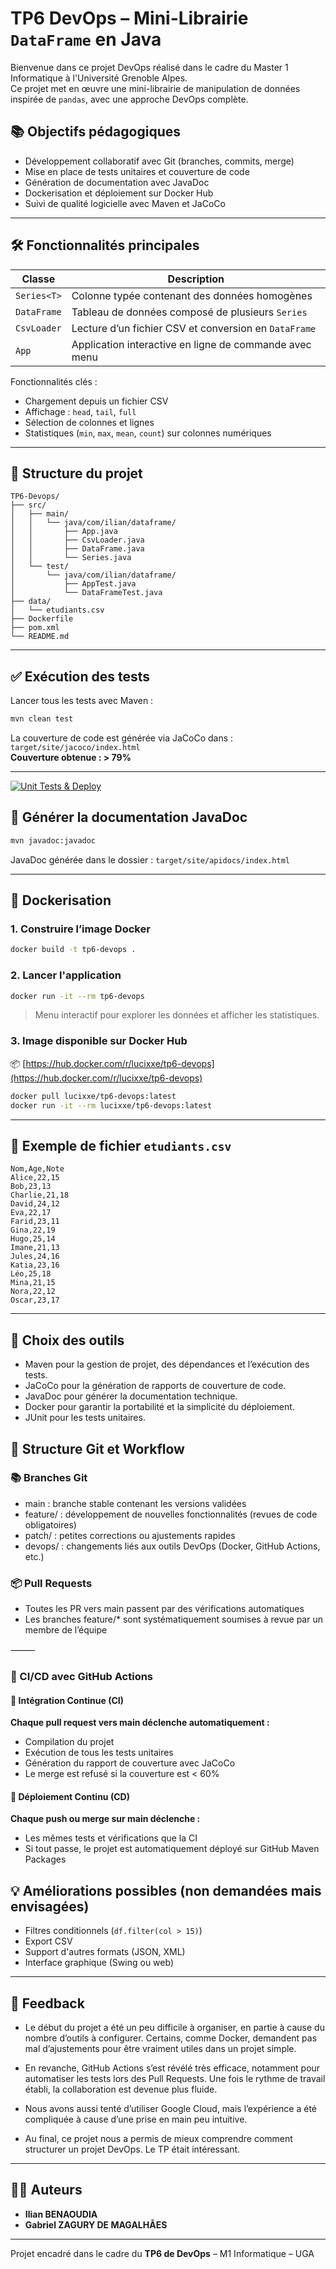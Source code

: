 # TP6 DevOps – Mini-Librairie `DataFrame` en Java

Bienvenue dans ce projet DevOps réalisé dans le cadre du Master 1 Informatique à l'Université Grenoble Alpes.  
Ce projet met en œuvre une mini-librairie de manipulation de données inspirée de `pandas`, avec une approche DevOps complète.

## 📚 Objectifs pédagogiques

- Développement collaboratif avec Git (branches, commits, merge)
- Mise en place de tests unitaires et couverture de code
- Génération de documentation avec JavaDoc
- Dockerisation et déploiement sur Docker Hub
- Suivi de qualité logicielle avec Maven et JaCoCo

---

## 🛠️ Fonctionnalités principales

| Classe       | Description |
|--------------|-------------|
| `Series<T>`  | Colonne typée contenant des données homogènes |
| `DataFrame`  | Tableau de données composé de plusieurs `Series` |
| `CsvLoader`  | Lecture d’un fichier CSV et conversion en `DataFrame` |
| `App`        | Application interactive en ligne de commande avec menu |

Fonctionnalités clés :
- Chargement depuis un fichier CSV
- Affichage : `head`, `tail`, `full`
- Sélection de colonnes et lignes
- Statistiques (`min`, `max`, `mean`, `count`) sur colonnes numériques

---

## 📂 Structure du projet

```
TP6-Devops/
├── src/
│   ├── main/
│   │   └── java/com/ilian/dataframe/
│   │       ├── App.java
│   │       ├── CsvLoader.java
│   │       ├── DataFrame.java
│   │       └── Series.java
│   └── test/
│       └── java/com/ilian/dataframe/
│           ├── AppTest.java
│           └── DataFrameTest.java
├── data/
│   └── etudiants.csv
├── Dockerfile
├── pom.xml
└── README.md
```

---

## ✅ Exécution des tests

Lancer tous les tests avec Maven :
```bash
mvn clean test
```

La couverture de code est générée via JaCoCo dans : `target/site/jacoco/index.html`  
**Couverture obtenue : > 79%**

---
[![Unit Tests & Deploy](https://github.com/Lucixxe/TP6-Devops/actions/workflows/deploy.yml/badge.svg?branch=zodecky%2Ffeature%2Fadd-cd)](https://github.com/Lucixxe/TP6-Devops/actions/workflows/deploy.yml)

## 📄 Générer la documentation JavaDoc

```bash
mvn javadoc:javadoc
```

JavaDoc générée dans le dossier : `target/site/apidocs/index.html`

---

## 🐳 Dockerisation

### 1. Construire l’image Docker
```bash
docker build -t tp6-devops .
```

### 2. Lancer l'application
```bash
docker run -it --rm tp6-devops
```

> Menu interactif pour explorer les données et afficher les statistiques.

### 3. Image disponible sur Docker Hub

📦 [https://hub.docker.com/r/lucixxe/tp6-devops](https://hub.docker.com/r/lucixxe/tp6-devops)

```bash
docker pull lucixxe/tp6-devops:latest
docker run -it --rm lucixxe/tp6-devops:latest
```

---

## 🧪 Exemple de fichier `etudiants.csv`

```
Nom,Age,Note
Alice,22,15
Bob,23,13
Charlie,21,18
David,24,12
Eva,22,17
Farid,23,11
Gina,22,19
Hugo,25,14
Imane,21,13
Jules,24,16
Katia,23,16
Léo,25,18
Mina,21,15
Nora,22,12
Oscar,23,17
```

---

## 🧰 Choix des outils

- Maven pour la gestion de projet, des dépendances et l’exécution des tests.
- JaCoCo pour la génération de rapports de couverture de code.
- JavaDoc pour générer la documentation technique.
- Docker pour garantir la portabilité et la simplicité du déploiement.
- JUnit pour les tests unitaires.

## 🔄 Structure Git et Workflow

### 📚 Branches Git
- main : branche stable contenant les versions validées
- feature/<nom> : développement de nouvelles fonctionnalités (revues de code obligatoires)
- patch/<nom> : petites corrections ou ajustements rapides
- devops/<outil> : changements liés aux outils DevOps (Docker, GitHub Actions, etc.)

### 📦 Pull Requests
- Toutes les PR vers main passent par des vérifications automatiques
- Les branches feature/* sont systématiquement soumises à revue par un membre de l’équipe

⸻

### 🚀 CI/CD avec GitHub Actions

#### 🔧 Intégration Continue (CI)
**Chaque pull request vers main déclenche automatiquement :**

- Compilation du projet
- Exécution de tous les tests unitaires
- Génération du rapport de couverture avec JaCoCo
- Le merge est refusé si la couverture est < 60%

#### 🚀 Déploiement Continu (CD)
**Chaque push ou merge sur main déclenche :**

- Les mêmes tests et vérifications que la CI
- Si tout passe, le projet est automatiquement déployé sur GitHub Maven Packages 

## 💡 Améliorations possibles (non demandées mais envisagées)

- Filtres conditionnels (`df.filter(col > 15)`)
- Export CSV
- Support d'autres formats (JSON, XML)
- Interface graphique (Swing ou web)

---

## 💬 Feedback

- Le début du projet a été un peu difficile à organiser, en partie à cause du nombre d’outils à configurer. Certains, comme Docker, demandent pas mal d’ajustements pour être vraiment utiles dans un projet simple.

- En revanche, GitHub Actions s’est révélé très efficace, notamment pour automatiser les tests lors des Pull Requests. Une fois le rythme de travail établi, la collaboration est devenue plus fluide.

- Nous avons aussi tenté d’utiliser Google Cloud, mais l’expérience a été compliquée à cause d’une prise en main peu intuitive.

- Au final, ce projet nous a permis de mieux comprendre comment structurer un projet DevOps. Le TP était intéressant.


---

## 👨‍💻 Auteurs

- **Ilian BENAOUDIA**
- **Gabriel ZAGURY DE MAGALHÃES**

---
Projet encadré dans le cadre du **TP6 de DevOps** – M1 Informatique – UGA
